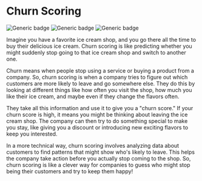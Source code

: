 # Churn Scoring
![Generic badge](https://img.shields.io/badge/Concept-red) ![Generic badge](https://img.shields.io/badge/Presentation-Gold) ![Generic badge](https://img.shields.io/badge/Python-Yellow)

Imagine you have a favorite ice cream shop, and you go there all the time to buy their delicious ice cream. Churn scoring is like predicting whether you might suddenly stop going to that ice cream shop and switch to another one.

Churn means when people stop using a service or buying a product from a company. So, churn scoring is when a company tries to figure out which customers are more likely to leave and go somewhere else. They do this by looking at different things like how often you visit the shop, how much you like their ice cream, and maybe even if they change the flavors often.

They take all this information and use it to give you a "churn score." If your churn score is high, it means you might be thinking about leaving the ice cream shop. The company can then try to do something special to make you stay, like giving you a discount or introducing new exciting flavors to keep you interested.

In a more technical way, churn scoring involves analyzing data about customers to find patterns that might show who's likely to leave. This helps the company take action before you actually stop coming to the shop. So, churn scoring is like a clever way for companies to guess who might stop being their customers and try to keep them happy!
